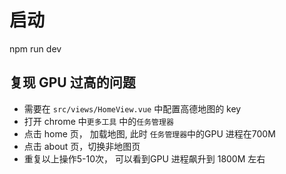 # 启动

npm run dev

## 复现 GPU 过高的问题
- 需要在 `src/views/HomeView.vue` 中配置高德地图的 key
- 打开 chrome 中`更多工具` 中的`任务管理器`
- 点击 home 页， 加载地图, 此时 `任务管理器`中的GPU 进程在700M
- 点击 about 页，切换非地图页
- 重复以上操作5-10次， 可以看到GPU 进程飙升到 1800M 左右

